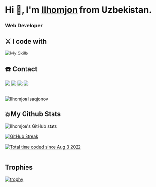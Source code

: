 # Hi 👋, I'm <a href="https://ilhomjon.dev" target="_blank" rel="noreferrer noopener">Ilhomjon</a> from Uzbekistan.
### Web Developer

## ⚔️ I code with

[![My Skills](https://skills.thijs.gg/icons?i=html,css,scss,bootstrap,tailwindcss,styledcomponents,js,ts,react,redux,firebase,github&theme=dark)](https://skills.thijs.gg)
        
## :phone: Contact
 <div style:"display: "inline-block">
   <a href="https://t.me/ilhomjondev" target="_blank" rel="noreferrer noopener">
        <img src="https://img.shields.io/badge/-Telegram-%230077B5?style=for-the-badge&logo=telegram&logoColor=white">
   </a> 
   <a href="https://www.linkedin.com/in/ilhomjon-isaqjonov/" target="_blank" rel="noreferrer noopener">
        <img src="https://img.shields.io/badge/-LinkedIn-%230077B5?style=for-the-badge&logo=linkedin&logoColor=white">
   </a> 
   <a href="https://instagram.com/ilhomjondev" target="_blank" rel="noreferrer noopener">
        <img src="https://img.shields.io/badge/-Instagram-%23E4405F?style=for-the-badge&logo=instagram&logoColor=white" target="_blank">
    </a>
    <a href="mailto: isaqjonoviii@gmail.com" target="_blank" rel="noreferrer noopener">
        <img src="https://img.shields.io/badge/-Gmail-%23333?style=for-the-badge&logo=gmail&logoColor=white" target="_blank"> 
    </a>
 <br/>
</div>
<br/>
<p><img src="https://komarev.com/ghpvc/?username=IsaqjonovII&label=Profile%20views&color=0e75b6&style=flat" alt="Ilhomjon Isaqjonov" /> </p>


## :boom:My Github Stats
![Ilhomjon's GitHub stats](https://github-readme-stats.vercel.app/api?username=IsaqjonovII&show_icons=true&theme=dark)
<br />
<br />
[![GitHub Streak](http://github-readme-streak-stats.herokuapp.com?user=IsaqjonovII&theme=dark)](https://git.io/streak-stats)
<br />
<br />
<a href="https://wakatime.com/@96c624d1-0b41-48bb-b954-a9efd41cfa9d"><img src="https://wakatime.com/badge/user/96c624d1-0b41-48bb-b954-a9efd41cfa9d.svg" alt="Total time coded since Aug 3 2022" /></a>
<br />
<br />
## Trophies
[![trophy](https://github-profile-trophy.vercel.app/?username=IsaqjonovII&theme=onestar&column=7)](https://github.com/ryo-ma/github-profile-trophy)
